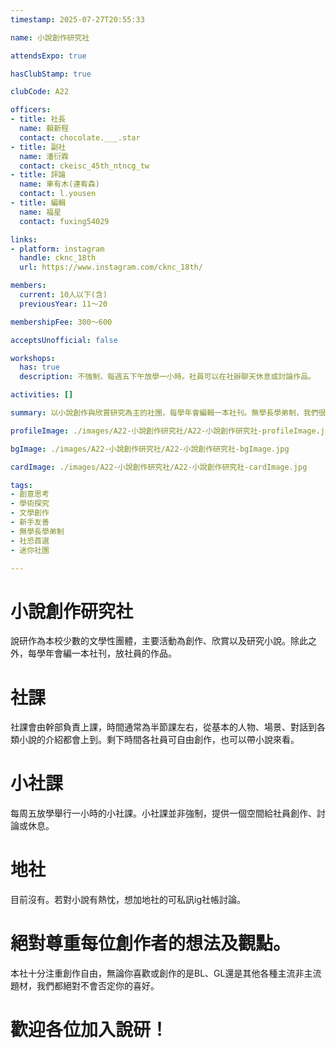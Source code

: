 ```yaml
---
timestamp: 2025-07-27T20:55:33

name: 小說創作研究社

attendsExpo: true

hasClubStamp: true

clubCode: A22

officers:
- title: 社長
  name: 賴新程
  contact: chocolate.___.star
- title: 副社
  name: 潘衍霖
  contact: ckeisc_45th_ntncg_tw
- title: 評論
  name: 車有木(連宥森)
  contact: l.yousen
- title: 編輯
  name: 福星
  contact: fuxing54029

links:
- platform: instagram
  handle: cknc_18th
  url: https://www.instagram.com/cknc_18th/

members:
  current: 10人以下(含)
  previousYear: 11～20

membershipFee: 300～600

acceptsUnofficial: false

workshops:
  has: true
  description: 不強制，每週五下午放學一小時。社員可以在社辦聊天休息或討論作品。

activities: []

summary: 以小說創作與欣賞研究為主的社團，每學年會編輯一本社刊。無學長學弟制，我們很缺人。

profileImage: ./images/A22-小說創作研究社/A22-小說創作研究社-profileImage.jpg

bgImage: ./images/A22-小說創作研究社/A22-小說創作研究社-bgImage.jpg

cardImage: ./images/A22-小說創作研究社/A22-小說創作研究社-cardImage.jpg

tags:
- 創意思考
- 學術探究
- 文學創作
- 新手友善
- 無學長學弟制
- 社恐首選
- 迷你社團

---
```


# 小說創作研究社

說研作為本校少數的文學性團體，主要活動為創作、欣賞以及研究小說。除此之外，每學年會編一本社刊，放社員的作品。 

# 社課

社課會由幹部負責上課，時間通常為半節課左右，從基本的人物、場景、對話到各類小說的介紹都會上到。剩下時間各社員可自由創作，也可以帶小說來看。

# 小社課

每周五放學舉行一小時的小社課。小社課並非強制，提供一個空間給社員創作、討論或休息。

# 地社

目前沒有。若對小說有熱忱，想加地社的可私訊ig社帳討論。

# 絕對尊重每位創作者的想法及觀點。

本社十分注重創作自由，無論你喜歡或創作的是BL、GL還是其他各種主流非主流題材，我們都絕對不會否定你的喜好。

# 歡迎各位加入說研！
